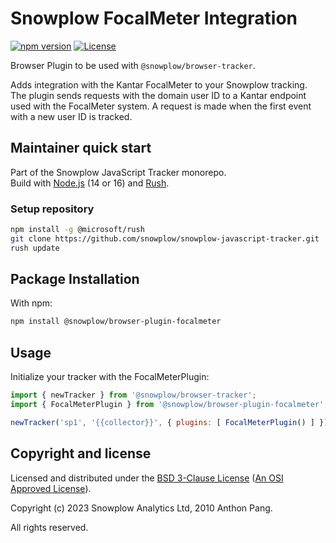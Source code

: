 # Snowplow FocalMeter Integration

[![npm version][npm-image]][npm-url]
[![License][license-image]](LICENSE)

Browser Plugin to be used with `@snowplow/browser-tracker`.

Adds integration with the Kantar FocalMeter to your Snowplow tracking.
The plugin sends requests with the domain user ID to a Kantar endpoint used with the FocalMeter system.
A request is made when the first event with a new user ID is tracked.

## Maintainer quick start

Part of the Snowplow JavaScript Tracker monorepo.  
Build with [Node.js](https://nodejs.org/en/) (14 or 16) and [Rush](https://rushjs.io/).

### Setup repository

```bash
npm install -g @microsoft/rush 
git clone https://github.com/snowplow/snowplow-javascript-tracker.git
rush update
```

## Package Installation

With npm:

```bash
npm install @snowplow/browser-plugin-focalmeter
```

## Usage

Initialize your tracker with the FocalMeterPlugin:

```js
import { newTracker } from '@snowplow/browser-tracker';
import { FocalMeterPlugin } from '@snowplow/browser-plugin-focalmeter';

newTracker('sp1', '{{collector}}', { plugins: [ FocalMeterPlugin() ] }); // Also stores reference at module level
```

## Copyright and license

Licensed and distributed under the [BSD 3-Clause License](LICENSE) ([An OSI Approved License][osi]).

Copyright (c) 2023 Snowplow Analytics Ltd, 2010 Anthon Pang.

All rights reserved.

[npm-url]: https://www.npmjs.com/package/@snowplow/browser-plugin-focalmeter
[npm-image]: https://img.shields.io/npm/v/@snowplow/browser-plugin-focalmeter
[docs]: https://docs.snowplowanalytics.com/docs/collecting-data/collecting-from-own-applications/javascript-tracker/
[osi]: https://opensource.org/licenses/BSD-3-Clause
[license-image]: https://img.shields.io/npm/l/@snowplow/browser-plugin-focalmeter
